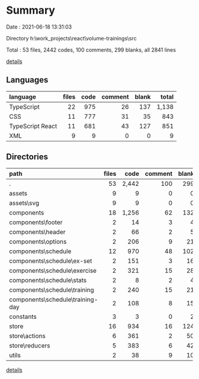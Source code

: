 # Summary

Date : 2021-06-18 13:31:03

Directory h:\work\_projects\react\volume-trainings\src

Total : 53 files,  2442 codes, 100 comments, 299 blanks, all 2841 lines

[details](details.md)

## Languages
| language | files | code | comment | blank | total |
| :--- | ---: | ---: | ---: | ---: | ---: |
| TypeScript | 22 | 975 | 26 | 137 | 1,138 |
| CSS | 11 | 777 | 31 | 35 | 843 |
| TypeScript React | 11 | 681 | 43 | 127 | 851 |
| XML | 9 | 9 | 0 | 0 | 9 |

## Directories
| path | files | code | comment | blank | total |
| :--- | ---: | ---: | ---: | ---: | ---: |
| . | 53 | 2,442 | 100 | 299 | 2,841 |
| assets | 9 | 9 | 0 | 0 | 9 |
| assets\svg | 9 | 9 | 0 | 0 | 9 |
| components | 18 | 1,256 | 62 | 132 | 1,450 |
| components\footer | 2 | 14 | 3 | 4 | 21 |
| components\header | 2 | 66 | 2 | 5 | 73 |
| components\options | 2 | 206 | 9 | 21 | 236 |
| components\schedule | 12 | 970 | 48 | 102 | 1,120 |
| components\schedule\ex-set | 2 | 151 | 3 | 16 | 170 |
| components\schedule\exercise | 2 | 321 | 15 | 28 | 364 |
| components\schedule\stats | 2 | 8 | 2 | 4 | 14 |
| components\schedule\training | 2 | 240 | 15 | 21 | 276 |
| components\schedule\training-day | 2 | 108 | 8 | 15 | 131 |
| constants | 3 | 3 | 0 | 2 | 5 |
| store | 16 | 934 | 16 | 124 | 1,074 |
| store\actions | 6 | 361 | 2 | 50 | 413 |
| store\reducers | 5 | 383 | 6 | 42 | 431 |
| utils | 2 | 38 | 9 | 10 | 57 |

[details](details.md)
